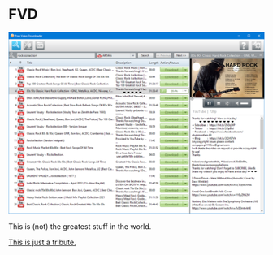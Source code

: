 # FVD

![demo](demo.png)

This is (not) the greatest stuff in the world.

[This is just a tribute.](resources/strategies/YouTube.py)
